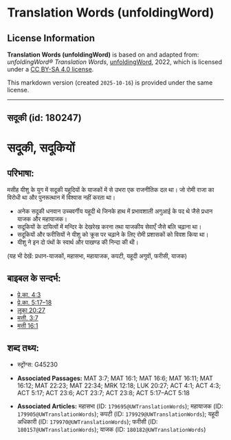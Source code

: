 # Translation Words (unfoldingWord)

## License Information

**Translation Words (unfoldingWord)** is based on and adapted from: _unfoldingWord® Translation Words_, [unfoldingWord](https://unfoldingword.org/utw), 2022, which is licensed under a [CC BY-SA 4.0 license](https://creativecommons.org/licenses/by-sa/4.0/legalcode.en).

This markdown version (created `2025-10-16`) is provided under the same license.



--------------------------------

## सदूकी (id: 180247)

सदूकी, सदूकियों
===============

परिभाषा:
--------

मसीह यीशु के युग में सदूकी यहूदियों के याजकों में से उभरा एक राजनीतिक दल था। जो रोमी राजा का विरोधी था और पुनरूत्थान में विश्वास नहीं करता था।

* अनेक सदूकी धनवान उच्चवर्गीय यहूदी थे जिनके हाथ में प्रभावशाली अगुआई के पद थे जैसे प्रधान याजक और महायाजक।
* सदूकियों के दायित्वों में मन्दिर के देखरेख करना तथा याजकीय सेवाएँ जैसे बलि चढ़ाना था।
* सदूकियों और फरीसियों ने यीशु को क्रूस पर चढ़ाने के लिए रोमी प्रशासकों को विवश किया था।
* यीशु ने इन दो पंथों के स्वार्थ और पाखण्ड की निन्दा की थी।

(यह भी देखें: प्रधान\-याजकों, महासभा, महायाजक, कपटी, यहूदी अगुवों, फरीसी, याजक)

बाइबल के सन्दर्भ:
-----------------

* [प्रे.का. 4:3](https://ref.ly/Acts4:3)
* [प्रे.का. 5:17–18](https://ref.ly/Acts5:17-Acts5:18)
* [लूका 20:27](https://ref.ly/Luke20:27)
* [मत्ती. 3:7](https://ref.ly/Matt3:7)
* [मत्ती 16:1](https://ref.ly/Matt16:1)

शब्द तथ्य:
----------

* स्ट्रोंग्स: G45230

* **Associated Passages:** MAT 3:7; MAT 16:1; MAT 16:6; MAT 16:11; MAT 16:12; MAT 22:23; MAT 22:34; MRK 12:18; LUK 20:27; ACT 4:1; ACT 4:3; ACT 5:17; ACT 23:6; ACT 23:7; ACT 23:8; ACT 5:17–ACT 5:18
* **Associated Articles:** महासभा (ID: `179695@UWTranslationWords`); महायाजक (ID: `179905@UWTranslationWords`); कपटी (ID: `179929@UWTranslationWords`); यहूदी अधिकारी (ID: `179970@UWTranslationWords`); फरीसी (ID: `180157@UWTranslationWords`); याजक (ID: `180182@UWTranslationWords`)

